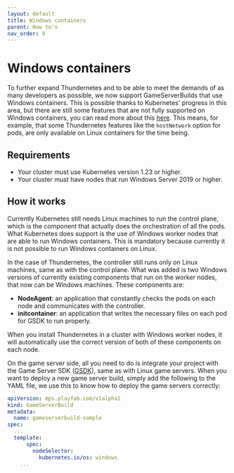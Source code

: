 ```yaml
---
layout: default
title: Windows containers
parent: How to's
nav_order: 9
---
```


# Windows containers

To further expand Thundernetes and to be able to meet the demands of as many developers as possible, we now support GameServerBuilds that use Windows containers. This is possible thanks to Kubernetes' progress in this area, but there are still some features that are not fully supported on Windows containers, you can read more about this [here](https://kubernetes.io/docs/setup/production-environment/windows/intro-windows-in-kubernetes/). This means, for example, that some Thundernetes features like the `hostNetwork` option for pods, are only available on Linux containers for the time being.

## Requirements

- Your cluster must use Kubernetes version 1.23 or higher.
- Your cluster must have nodes that run Windows Server 2019 or higher.

## How it works

Currently Kubernetes still needs Linux machines to run the control plane, which is the component that actually does the orchestration of all the pods. What Kubernetes does support is the use of Windows worker nodes that are able to run Windows containers. This is mandatory because currently it is not possible to run Windows containers on Linux.

In the case of Thundernetes, the controller still runs only on Linux machines, same as with the control plane. What was added is two Windows versions of currently existing components that run on the worker nodes, that now can be Windows machines. These components are:

- **NodeAgent**: an application that constantly checks the pods on each node and communicates with the controller.
- **initcontainer**: an application that writes the necessary files on each pod for GSDK to run properly.

When you install Thundernetes in a cluster with Windows worker nodes, it will automatically use the correct version of both of these components on each node.

On the game server side, all you need to do is integrate your project with the Game Server SDK ([GSDK](../GSDK/README.md)), same as with Linux game servers. When you want to deploy a new game server build, simply add the following to the YAML file, we use this to know how to deploy the game servers correctly:

```yaml
apiVersion: mps.playfab.com/v1alpha1
kind: GameServerBuild
metadata:
  name: gameserverbuild-sample
spec:
  ...
  template:
      spec:
        nodeSelector:
          kubernetes.io/os: windows
    ...
```